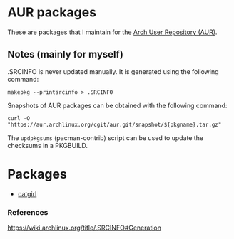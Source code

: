 # AUR packages

These are packages that I maintain for the
[Arch User Repository (AUR)](https://aur.archlinux.org).


## Notes (mainly for myself)

.SRCINFO is never updated manually.
It is generated using the following command:

	makepkg --printsrcinfo > .SRCINFO

Snapshots of AUR packages can be obtained with the following command:

	curl -O "https://aur.archlinux.org/cgit/aur.git/snapshot/${pkgname}.tar.gz"

The ```updpkgsums``` (pacman-contrib) script can be used to update the
checksums in a PKGBUILD.

# Packages

- [catgirl](https://aur.archlinux.org/packages/catgirl)

### References

https://wiki.archlinux.org/title/.SRCINFO#Generation
